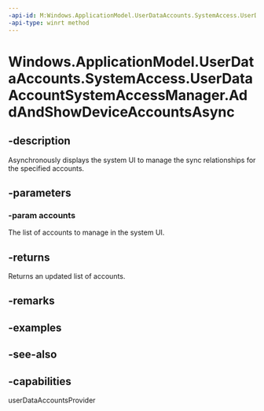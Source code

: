 ```yaml
---
-api-id: M:Windows.ApplicationModel.UserDataAccounts.SystemAccess.UserDataAccountSystemAccessManager.AddAndShowDeviceAccountsAsync(Windows.Foundation.Collections.IIterable{Windows.ApplicationModel.UserDataAccounts.SystemAccess.DeviceAccountConfiguration})
-api-type: winrt method
---
```


<!-- Method syntax
public Windows.Foundation.IAsyncOperation<Windows.Foundation.Collections.IVectorView<string>> AddAndShowDeviceAccountsAsync(Windows.Foundation.Collections.IIterable<Windows.ApplicationModel.UserDataAccounts.SystemAccess.DeviceAccountConfiguration> accounts)
-->

# Windows.ApplicationModel.UserDataAccounts.SystemAccess.UserDataAccountSystemAccessManager.AddAndShowDeviceAccountsAsync

## -description
Asynchronously displays the system UI to manage the sync relationships for the specified accounts.

## -parameters
### -param accounts
The list of accounts to manage in the system UI.

## -returns
Returns an updated list of accounts.

## -remarks

## -examples

## -see-also


## -capabilities
userDataAccountsProvider
